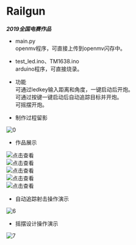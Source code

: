 # Railgun
***2019全国电赛作品***

- main.py  
openmv程序，可直接上传到openmv闪存中。  
- test_led.ino、TM1638.ino  
arduino程序，可直接烧录。

- 功能  
可通过ledkey输入距离和角度，一键启动后开炮。  
可通过按键一键启动后自动追踪目标并开炮。  
可摇摆开炮。  

- 制作过程留影

![0](https://s2.ax1x.com/2019/08/28/m7tT3Q.md.jpg)

- 作品展示  

![点击查看](https://s2.ax1x.com/2019/08/28/m71tXV.md.jpg)  
![点击查看](https://s2.ax1x.com/2019/08/28/m7lxQx.md.jpg)  
![点击查看](https://s2.ax1x.com/2019/08/28/m7lXWR.md.jpg)  
![点击查看](https://s2.ax1x.com/2019/08/28/m7lLFJ.md.jpg)  
![点击查看](https://s2.ax1x.com/2019/08/28/m7lHwF.md.jpg)    

- 自动追踪射击操作演示

![6](https://s2.ax1x.com/2019/08/28/m7lOY9.gif)

- 摇摆设计操作演示    

![7](https://s2.ax1x.com/2019/08/28/m7lvS1.gif)  

